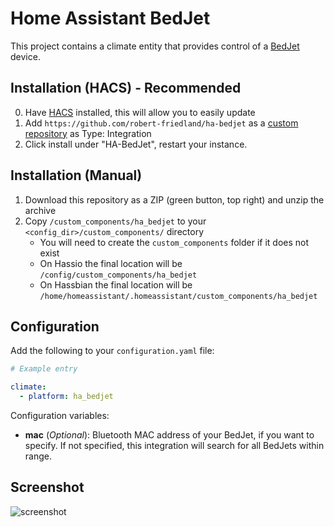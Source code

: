 # Home Assistant BedJet

This project contains a climate entity that provides control of a [BedJet](https://bedjet.com) device.

## Installation (HACS) - Recommended

0. Have [HACS](https://custom-components.github.io/hacs/installation/manual/) installed, this will allow you to easily update
1. Add `https://github.com/robert-friedland/ha-bedjet` as a [custom repository](https://custom-components.github.io/hacs/usage/settings/#add-custom-repositories) as Type: Integration
2. Click install under "HA-BedJet", restart your instance.

## Installation (Manual)

1. Download this repository as a ZIP (green button, top right) and unzip the archive
2. Copy `/custom_components/ha_bedjet` to your `<config_dir>/custom_components/` directory
   - You will need to create the `custom_components` folder if it does not exist
   - On Hassio the final location will be `/config/custom_components/ha_bedjet`
   - On Hassbian the final location will be `/home/homeassistant/.homeassistant/custom_components/ha_bedjet`

## Configuration

Add the following to your `configuration.yaml` file:

```yaml
# Example entry

climate:
  - platform: ha_bedjet
```

Configuration variables:

- **mac** (_Optional_): Bluetooth MAC address of your BedJet, if you want to specify. If not specified, this integration will search for all BedJets within range.

## Screenshot

![screenshot](https://i.imgur.com/Y836CWU.png)
